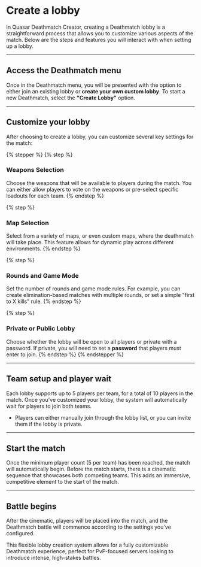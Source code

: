 # Create a lobby

In Quasar Deathmatch Creator, creating a Deathmatch lobby is a straightforward process that allows you to customize various aspects of the match. Below are the steps and features you will interact with when setting up a lobby.

***

## Access the Deathmatch menu <a href="#access-the-deathmatch-menu" id="access-the-deathmatch-menu"></a>

Once in the Deathmatch menu, you will be presented with the option to either join an existing lobby or **create your own custom lobby**. To start a new Deathmatch, select the **"Create Lobby"** option.

***

## Customize your lobby <a href="#customize-your-lobby" id="customize-your-lobby"></a>

After choosing to create a lobby, you can customize several key settings for the match:

{% stepper %}
{% step %}
### **Weapons Selection**

Choose the weapons that will be available to players during the match. You can either allow players to vote on the weapons or pre-select specific loadouts for each team.
{% endstep %}

{% step %}
### **Map Selection**

Select from a variety of maps, or even custom maps, where the deathmatch will take place. This feature allows for dynamic play across different environments.
{% endstep %}

{% step %}
### **Rounds and Game Mode**

Set the number of rounds and game mode rules. For example, you can create elimination-based matches with multiple rounds, or set a simple "first to X kills" rule.
{% endstep %}

{% step %}
### **Private or Public Lobby**

Choose whether the lobby will be open to all players or private with a password. If private, you will need to set a **password** that players must enter to join.
{% endstep %}
{% endstepper %}

***

## Team setup and player wait <a href="#team-setup-and-player-wait" id="team-setup-and-player-wait"></a>

Each lobby supports up to 5 players per team, for a total of 10 players in the match. Once you've customized your lobby, the system will automatically wait for players to join both teams.

* Players can either manually join through the lobby list, or you can invite them if the lobby is private.

***

## Start the match <a href="#start-the-match" id="start-the-match"></a>

Once the minimum player count (5 per team) has been reached, the match will automatically begin. Before the match starts, there is a cinematic sequence that showcases both competing teams. This adds an immersive, competitive element to the start of the match.

***

## Battle begins <a href="#battle-begins" id="battle-begins"></a>

After the cinematic, players will be placed into the match, and the Deathmatch battle will commence according to the settings you've configured.

This flexible lobby creation system allows for a fully customizable Deathmatch experience, perfect for PvP-focused servers looking to introduce intense, high-stakes battles.
